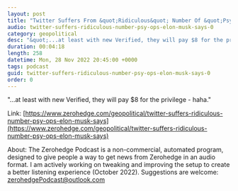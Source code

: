 ```yaml
---
layout: post
title: "Twitter Suffers From &quot;Ridiculous&quot; Number Of &quot;Psy Ops&quot;, Elon Musk Says"
audio: twitter-suffers-ridiculous-number-psy-ops-elon-musk-says-0
category: geopolitical
desc: "&quot;...at least with new Verified, they will pay $8 for the privilege - haha.&quot;"
duration: 00:04:18
length: 258
datetime: Mon, 28 Nov 2022 20:45:00 +0000
tags: podcast
guid: twitter-suffers-ridiculous-number-psy-ops-elon-musk-says-0
order: 0
---
```

&quot;...at least with new Verified, they will pay $8 for the privilege - haha.&quot;

Link: [https://www.zerohedge.com/geopolitical/twitter-suffers-ridiculous-number-psy-ops-elon-musk-says](https://www.zerohedge.com/geopolitical/twitter-suffers-ridiculous-number-psy-ops-elon-musk-says)

About: The Zerohedge Podcast is a non-commercial, automated program, designed to give people a way to get news from Zerohedge in an audio format.  I am actively working on tweaking and improving the setup to create a better listening experience (October 2022).  Suggestions are welcome: [zerohedgePodcast@outlook.com](mailto:zerohedgePodcast@outlook.com)